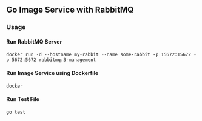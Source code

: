 ## Go Image Service with RabbitMQ

### Usage

#### Run RabbitMQ Server

    docker run -d --hostname my-rabbit --name some-rabbit -p 15672:15672 -p 5672:5672 rabbitmq:3-management

#### Run Image Service using Dockerfile

    docker 

#### Run Test File

    go test
